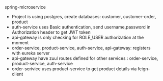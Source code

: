 spring-microservice

- Project is using postgres, create databases: customer, customer-order, product
- auth-service uses Basic authentication, send username,password in Authorization header to get JWT token
- api-gateway is only checking for ROLE_USER authorization at the moment
- order-service, product-service, auth-service, api-gateway: registers with eureka server
- api-gateway have zuul routes defined for other services :  order-service, product-service, auth-service
- order-serivice uses product-service to get product details via feign-client
